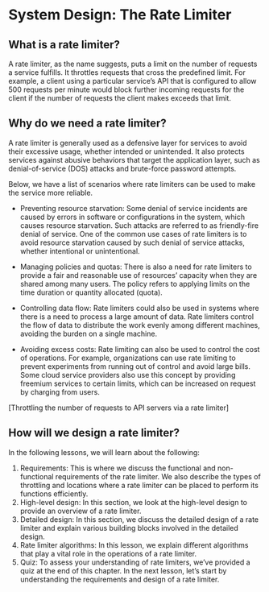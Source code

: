 # System Design: The Rate Limiter
## What is a rate limiter?
A rate limiter, as the name suggests, puts a limit on the number of requests a service fulfills. It throttles requests that cross the predefined limit. For example, a client using a particular service’s API that is configured to allow 500 requests per minute would block further incoming requests for the client if the number of requests the client makes exceeds that limit.

## Why do we need a rate limiter?
A rate limiter is generally used as a defensive layer for services to avoid their excessive usage, whether intended or unintended. It also protects services against abusive behaviors that target the application layer, such as denial-of-service (DOS) attacks and brute-force password attempts.

Below, we have a list of scenarios where rate limiters can be used to make the service more reliable.

- Preventing resource starvation: Some denial of service incidents are caused by errors in software or configurations in the system, which causes resource starvation. Such attacks are referred to as friendly-fire denial of service. One of the common use cases of rate limiters is to avoid resource starvation caused by such denial of service attacks, whether intentional or unintentional.

- Managing policies and quotas: There is also a need for rate limiters to provide a fair and reasonable use of resources’ capacity when they are shared among many users. The policy refers to applying limits on the time duration or quantity allocated (quota).

- Controlling data flow: Rate limiters could also be used in systems where there is a need to process a large amount of data. Rate limiters control the flow of data to distribute the work evenly among different machines, avoiding the burden on a single machine.

- Avoiding excess costs: Rate limiting can also be used to control the cost of operations. For example, organizations can use rate limiting to prevent experiments from running out of control and avoid large bills. Some cloud service providers also use this concept by providing freemium services to certain limits, which can be increased on request by charging from users.

[Throttling the number of requests to API servers via a rate limiter]

## How will we design a rate limiter?
In the following lessons, we will learn about the following:

1. Requirements: This is where we discuss the functional and non-functional requirements of the rate limiter. We also describe the types of throttling and locations where a rate limiter can be placed to perform its functions efficiently.
2. High-level design: In this section, we look at the high-level design to provide an overview of a rate limiter.
3. Detailed design: In this section, we discuss the detailed design of a rate limiter and explain various building blocks involved in the detailed design.
4. Rate limiter algorithms: In this lesson, we explain different algorithms that play a vital role in the operations of a rate limiter.
5. Quiz: To assess your understanding of rate limiters, we’ve provided a quiz at the end of this chapter.
In the next lesson, let’s start by understanding the requirements and design of a rate limiter.
